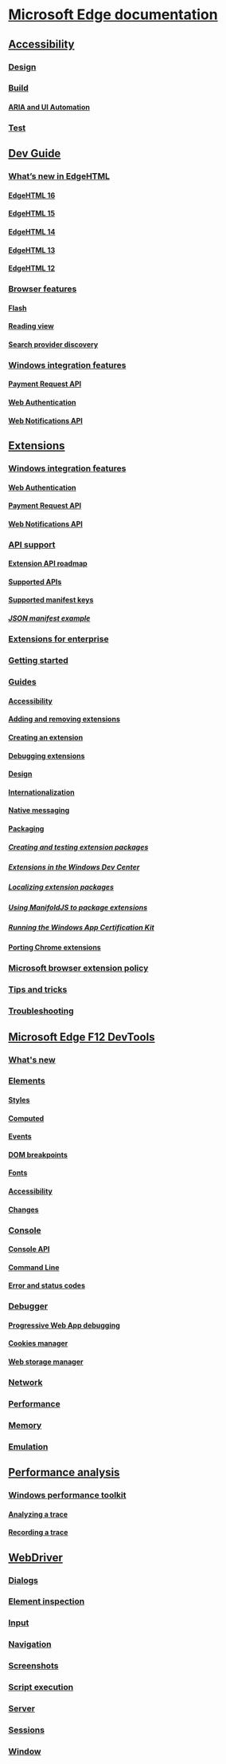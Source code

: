 # [Microsoft Edge documentation](index.md)
## [Accessibility](accessibility.md)
### [Design](accessibility/design.md)
### [Build](accessibility/build.md)
#### [ARIA and UI Automation](accessibility/build/ARIA-and-UI-Automation.md)
### [Test](accessibility/test.md)
## [Dev Guide](dev-guide.md)
### [What’s new in EdgeHTML](dev-guide/whats-new.md)
#### [EdgeHTML 16](https://aka.ms/devguide_edgehtml_16)
#### [EdgeHTML 15](dev-guide/whats-new/edgeHTML-15.md)
#### [EdgeHTML 14](dev-guide/whats-new/edgeHTML-14.md)
#### [EdgeHTML 13](dev-guide/whats-new/edgeHTML-13.md)
#### [EdgeHTML 12](dev-guide/whats-new/edgeHTML-12.md)
### [Browser features](dev-guide/browser-features.md)
#### [Flash](dev-guide/browser-features/flash.md)
#### [Reading view](dev-guide/browser-features/reading-view.md)
#### [Search provider discovery](dev-guide/browser-features/search-provider-discovery.md)
### [Windows integration features](dev-guide/windows-integration.md)  
#### [Payment Request API](dev-guide/windows-integration/Payment-Request-API.md)
#### [Web Authentication](dev-guide/windows-integration/web-authentication.md) 
#### [Web Notifications API](dev-guide/windows-integration/web-Notifications-API.md) 
## [Extensions](extensions.md)
### [Windows integration features](dev-guide/windows-integration.md)
#### [Web Authentication](dev-guide/windows-integration/web-authentication.md)
#### [Payment Request API](dev-guide/windows-integration/Payment-Request-API.md)
#### [Web Notifications API](dev-guide/windows-integration/web-Notifications-API.md)
### [API support](extensions/API-support.md)
#### [Extension API roadmap](extensions/API-support/extension-API-roadmap.md)
#### [Supported APIs](extensions/API-support/supported-APIs.md)
#### [Supported manifest keys](extensions/API-support/supported-manifest-keys.md)
##### [JSON manifest example](extensions/API-support/supported-manifest-keys/json-manifest-example.md)
### [Extensions for enterprise](extensions/extensions-for-enterprise.md)
### [Getting started](extensions/getting-started.md)
### [Guides](extensions/guides.md)
#### [Accessibility](extensions/guides/accessibility.md)
#### [Adding and removing extensions](extensions/guides/adding-and-removing-extensions.md)
#### [Creating an extension](extensions/guides/creating-an-extension.md)
#### [Debugging extensions](extensions/guides/debugging-extensions.md)
#### [Design](extensions/guides/design.md)
#### [Internationalization](extensions/guides/internationalization.md)
#### [Native messaging](extensions/guides/native-messaging.md)
#### [Packaging](extensions/guides/packaging.md)
##### [Creating and testing extension packages](extensions/guides/packaging/creating-and-testing-extension-packages.md)
##### [Extensions in the Windows Dev Center](extensions/guides/packaging/extensions-in-the-windows-dev-center.md)
##### [Localizing extension packages](extensions/guides/packaging/localizing-extension-packages.md)
##### [Using ManifoldJS to package extensions](extensions/guides/packaging/using-ManifoldJS-to-package-extensions.md)
##### [Running the Windows App Certification Kit](extensions/guides/packaging/running-the-windows-app-certification-kit.md)
#### [Porting Chrome extensions](extensions/guides/porting-Chrome-extensions.md)
### [Microsoft browser extension policy](extensions/microsoft-browser-extension-policy.md)
### [Tips and tricks](extensions/tips-and-tricks.md)
### [Troubleshooting](extensions/troubleshooting.md)
## [Microsoft Edge F12 DevTools](f12-devtools-guide.md)
### [What's new](f12-devtools-guide/whats-new.md)
### [Elements](f12-devtools-guide/elements.md)
#### [Styles](f12-devtools-guide/elements/styles.md)
#### [Computed](f12-devtools-guide/elements/computed.md)
#### [Events](f12-devtools-guide/elements/events.md)
#### [DOM breakpoints](f12-devtools-guide/elements/dom-breakpoints.md)
#### [Fonts](f12-devtools-guide/elements/fonts.md)
#### [Accessibility](f12-devtools-guide/elements/accessibility.md)
#### [Changes](f12-devtools-guide/elements/changes.md)
### [Console](f12-devtools-guide/console.md)
#### [Console API](f12-devtools-guide/console/console-api.md)
#### [Command Line](f12-devtools-guide/console/command-line.md)
#### [Error and status codes](f12-devtools-guide/console/error-and-status-codes.md)
### [Debugger](f12-devtools-guide/debugger.md)
#### [Progressive Web App debugging](f12-devtools-guide/debugger/progressive-web-apps.md)
#### [Cookies manager](f12-devtools-guide/debugger/cookies.md)
#### [Web storage manager](f12-devtools-guide/debugger/web-storage.md)
### [Network](f12-devtools-guide/network.md)
### [Performance](f12-devtools-guide/performance.md)
### [Memory](f12-devtools-guide/memory.md)
### [Emulation](f12-devtools-guide/emulation.md)
## [Performance analysis](performance-analysis.md)
### [Windows performance toolkit](performance-analysis/windows-performance-toolkit.md)
#### [Analyzing a trace](performance-analysis/windows-performance-toolkit/analyzing-a-trace.md)
#### [Recording a trace](performance-analysis/windows-performance-toolkit/recording-a-trace.md)
## [WebDriver](webdriver.md)
### [Dialogs](webdriver/dialogs.md)
### [Element inspection](webdriver/element-inspection.md)
### [Input](webdriver/input.md)
### [Navigation](webdriver/navigation.md)
### [Screenshots](webdriver/screenshots.md)
### [Script execution](webdriver/script-execution.md)
### [Server](webdriver/server.md)
### [Sessions](webdriver/sessions.md)
### [Window](webdriver/window.md)
